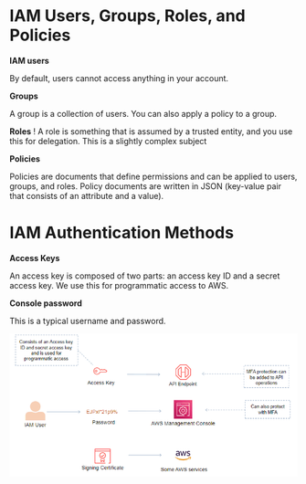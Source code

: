 # IAM Users, Groups, Roles, and Policies

**IAM users**

By default, users cannot access anything in your account.

**Groups**

A group is a collection of users. You can also apply a policy to a group.

**Roles**
! 
A role is something that is assumed by a trusted entity, and you use this for delegation. This is a slightly complex subject

**Policies**

Policies are documents that define permissions and can be applied to users, groups, and roles. Policy documents are written in JSON (key-value pair that consists of an attribute and a value).

# IAM Authentication Methods

**Access Keys**

An access key is composed of two parts: an access key ID and a secret access key. We use this for programmatic access to AWS.

**Console password**

This is a typical username and password.

![This is an image](Animation.gif)
